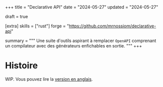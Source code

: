 +++
title = "Declarative API"
date = "2024-05-27"
updated = "2024-05-27"

draft = true

[extra]
skills = ["rust"]
forge = "https://github.com/mrnossiom/declarative-api"

summary = """
Une suite d'outils aspirant à remplacer `OpenAPI` comprenant un compilateur avec des générateurs enfichables en sortie.
"""
+++

# Histoire

WIP. Vous pouvez lire la [version en anglais](@/projects/declarative-api.md#story).

